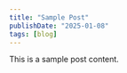 ```yaml
---
title: "Sample Post"
publishDate: "2025-01-08"
tags: [blog]
---
```


This is a sample post content.
